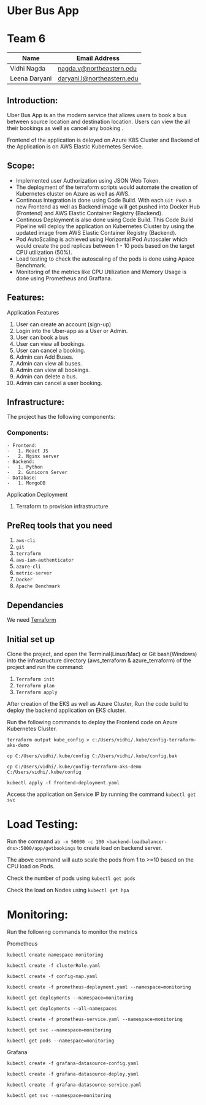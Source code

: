 # Uber Bus App

# Team 6

| Name          | Email Address              |
| ------------- | -------------------------- |
| Vidhi Nagda   | nagda.v@northeastern.edu   |
| Leena Daryani | daryani.l@northeastern.edu |

## Introduction:

Uber Bus App is an the modern service that allows users to book a bus between source location and destination location. Users can view the all their bookings as well as cancel any booking .

Frontend of the application is deloyed on Azure K8S Cluster and Backend of the Application is on AWS Elastic Kubernetes Service.

## Scope:

-   Implemented user Authorization using JSON Web Token.
-   The deployment of the terraform scripts would automate the creation of Kubernetes cluster on Azure as well as AWS.
-   Continous Integration is done using Code Build. With each `Git Push` a new Frontend as well as Backend image will get pushed into Docker Hub (Frontend) and AWS Elastic Container Registry (Backend).
-   Continous Deployment is also done using Code Build. This Code Build Pipeline will deploy the application on Kubernetes Cluster by using the updated image from AWS Elastic Container Registry (Backend).
-   Pod AutoScaling is achieved using Horizontal Pod Autoscaler which would create the pod replicas between 1 - 10 pods based on the target CPU utilization (50%).
-   Load testing to check the autoscaling of the pods is done using Apace Benchmark.
-   Monitoring of the metrics like CPU Utilization and Memory Usage is done using Prometheus and Graffana.

## Features:

Application Features

1. User can create an account (sign-up)
2. Login into the Uber-app as a User or Admin.
3. User can book a bus
4. User can view all bookings.
5. User can cancel a booking.
6. Admin can Add Buses.
7. Admin can view all buses.
8. Admin can view all bookings.
9. Admin can delete a bus.
10. Admin can cancel a user booking.

## Infrastructure:

The project has the following components:

### Components:

    - Frontend:
    -   1. React JS
    -   2. Nginx server
    - Backend:
    -   1. Python
    -   2. Gunicorn Server
    - Database:
    -   1. MongoDB

Application Deployment

1. Terraform to provision infrastructure

## PreReq tools that you need

1. `aws-cli`
2. `git`
3. `terraform`
4. `aws-iam-authenticator`
5. `azure-cli`
6. `metric-server`
7. `Docker`
8. `Apache Benchmark`

## Dependancies

We need [Terraform](https://www.terraform.io/downloads.html)

## Initial set up

Clone the project, and open the Terminal(Linux/Mac) or Git bash(Windows) into the infrastructure directory (aws_terraform & azure_terraform) of the project and run the command:

1. `Terraform init`
2. `Terraform plan`
3. `Terraform apply`

After creation of the EKS as well as Azure Cluster, Run the code build to deploy the backend application on EKS cluster.

Run the following commands to deploy the Frontend code on Azure Kubernetes Cluster.

`terraform output kube_config > c:/Users/vidhi/.kube/config-terraform-aks-demo`

`cp C:/Users/vidhi/.kube/config C:/Users/vidhi/.kube/config.bak`

`cp C:/Users/vidhi/.kube/config-terraform-aks-demo C:/Users/vidhi/.kube/config`

`kubectl apply -f frontend-deployment.yaml`

Access the application on Service IP by running the command
`kubectl get svc`

# Load Testing:

Run the command `ab -n 50000 -c 100 <backend-loadbalancer-dns>:5000/app/getbookings` to create load on backend server.

The above command will auto scale the pods from 1 to >=10 based on the CPU load on Pods.

Check the number of pods using `kubectl get pods`

Check the load on Nodes using `kubectl get hpa`

# Monitoring:

Run the following commands to monitor the metrics

Prometheus

`kubectl create namespace monitoring`

`kubectl create -f clusterRole.yaml`

`kubectl create -f config-map.yaml`

`kubectl create -f prometheus-deployment.yaml --namespace=monitoring`

`kubectl get deployments --namespace=monitoring`

`kubectl get deployments --all-namespaces`

`kubectl create -f prometheus-service.yaml --namespace=monitoring`

`kubectl get svc --namespace=monitoring`

`kubectl get pods --namespace=monitoring`

Grafana

`kubectl create -f grafana-datasource-config.yaml`

`kubectl create -f grafana-datasource-deploy.yaml`

`kubectl create -f grafana-datasource-service.yaml`

`kubectl get svc --namespace=monitoring`
